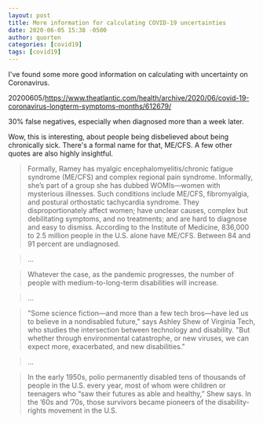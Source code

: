 ```yaml
---
layout: post
title: More information for calculating COVID-19 uncertainties
date: 2020-06-05 15:38 -0500
author: quorten
categories: [covid19]
tags: [covid19]
---
```


I've found some more good information on calculating with uncertainty
on Coronavirus.

20200605/https://www.theatlantic.com/health/archive/2020/06/covid-19-coronavirus-longterm-symptoms-months/612679/

30% false negatives, especially when diagnosed more than a week later.

Wow, this is interesting, about people being disbelieved about being
chronically sick.  There's a formal name for that, ME/CFS.  A few
other quotes are also highly insightful.

> Formally, Ramey has myalgic encephalomyelitis/chronic fatigue
> syndrome (ME/CFS) and complex regional pain syndrome. Informally,
> she’s part of a group she has dubbed WOMIs—women with mysterious
> illnesses. Such conditions include ME/CFS, fibromyalgia, and
> postural orthostatic tachycardia syndrome. They disproportionately
> affect women; have unclear causes, complex but debilitating
> symptoms, and no treatments; and are hard to diagnose and easy to
> dismiss. According to the Institute of Medicine, 836,000 to 2.5
> million people in the U.S. alone have ME/CFS. Between 84 and 91
> percent are undiagnosed.

> ...

> Whatever the case, as the pandemic progresses, the number of people
> with medium-to-long-term disabilities will increase.

> ...

<!-- more -->

> "Some science fiction—and more than a few tech bros—have led us to
> believe in a nondisabled future," says Ashley Shew of Virginia Tech,
> who studies the intersection between technology and disability. "But
> whether through environmental catastrophe, or new viruses, we can
> expect more, exacerbated, and new disabilities."

> ...

> In the early 1950s, polio permanently disabled tens of thousands of
> people in the U.S. every year, most of whom were children or
> teenagers who “saw their futures as able and healthy,” Shew says. In
> the ’60s and ’70s, those survivors became pioneers of the
> disability-rights movement in the U.S.
